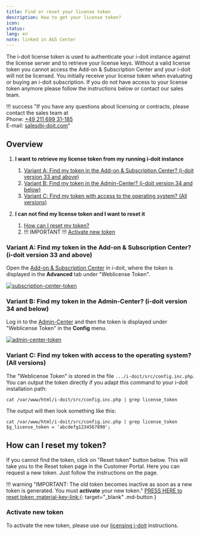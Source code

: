 ```yaml
---
title: Find or reset your license token
description: How to get your license token?
icon:
status:
lang: en
note: linked in A&S Center
---
```


The i-doit license token is used to authenticate your i-doit instance against the license server and to retrieve your license keys. Without a valid license token you cannot access the Add-on & Subscription Center and your i-doit will not be licensed. You initially receive your license token when evaluating or buying an i-doit subscription. If you do not have access to your license token anymore please follow the instructions below or contact our sales team.

!!! success "If you have any questions about licensing or contracts, please contact the sales team at <br>Phone: [+49 211 699 31-185](tel:+4921169931185) <br>E-mail: [sales@i-doit.com](mailto:sales@i-doit.com)"

## Overview

1. **I want to retrieve my license token from my running i-doit instance**

    1. [Variant A: Find my token in the Add-on & Subscription Center? (i-doit version 33 and above)](#variant-a-find-my-token-in-the-add-on--subscription-center-i-doit-version-33-and-above)
    2. [Variant B: Find my token in the Admin-Center? (i-doit version 34 and below)](#variant-b-find-my-token-in-the-admin-center-i-doit-version-34-and-below)
    3. [Variant C: Find my token with access to the operating system? (All versions)](#variant-c-find-my-token-with-access-to-the-operating-system-all-versions)

2. **I can not find my license token and I want to reset it**

    1. [How can I reset my token?](#how-can-i-reset-my-token)
    2. \!\!\! IMPORTANT \!\!\! [Activate new token](#activate-new-token)

### Variant A: Find my token in the Add-on & Subscription Center? (i-doit version 33 and above)

Open the [Add-on & Subscription Center](add-on-and-subscription-center.md) in i-doit, where the token is displayed in the **Advanced** tab under "Weblicense Token".

[![subscription-center-token](../assets/images/en/system-administration/reset-token/addon-subscription-center.png)](../assets/images/en/system-administration/reset-token/addon-subscription-center.png)

### Variant B: Find my token in the Admin-Center? (i-doit version 34 and below)

Log in to the [Admin-Center](admin-center.md) and then the token is displayed under "Weblicense Token" in the **Config** menu.

[![admin-center-token](../assets/images/en/system-administration/reset-token//admin-center.png)](../assets/images/en/system-administration/reset-token//admin-center.png)

### Variant C: Find my token with access to the operating system? (All versions)

The "Weblicense Token" is stored in the file `.../i-doit/src/config.inc.php`. You can output the token directly if you adapt this command to your i-doit installation path:

```shell
cat /var/www/html/i-doit/src/config.inc.php | grep license_token
```

The output will then look something like this:

```shell
cat /var/www/html/i-doit/src/config.inc.php | grep license_token
$g_license_token = 'abcdefg1234567890';
```

## How can I reset my token?

If you cannot find the token, click on "Reset token" button below. This will take you to the Reset token page in the Customer Portal. Here you can request a new token. Just follow the instructions on the page.

!!! warning "IMPORTANT: The old token becomes inactive as soon as a new token is generated. You must **activate** your new token."
    [PRESS HERE to reset token :material-key-link:](https://center.i-doit.com/portal/reset-token){: target="_blank" .md-button }

### Activate new token

To activate the new token, please use our [licensing i-doit](../maintenance-and-operation/licensing.md) instructions.
